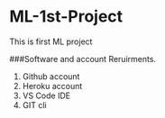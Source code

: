 # ML-1st-Project
This is first ML project

###Software and account Reruirments.

1. Github account
2. Heroku account
3. VS Code IDE
4. GIT cli
